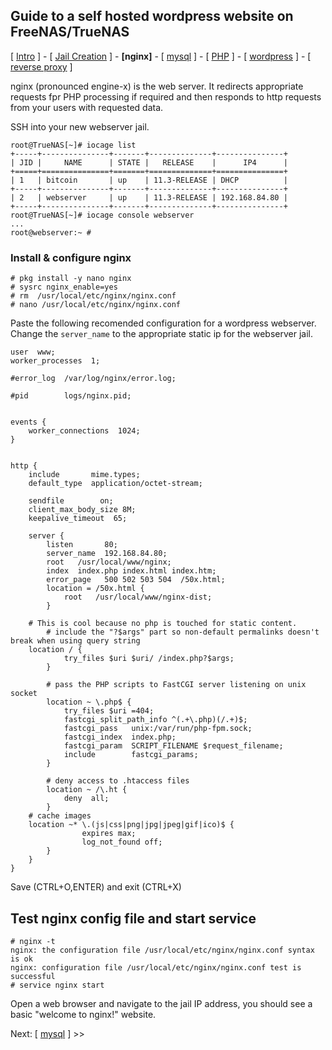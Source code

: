 ## Guide to a self hosted wordpress website on FreeNAS/TrueNAS
[ [Intro](README.md) ] - [ [Jail Creation](1_jail_creation.md) ] - **[nginx]** - [ [mysql](3_mysql.md) ] - [ [PHP](4_php.md) ] - [ [wordpress](5_wordpress.md) ] - [ [reverse proxy](6_reverse_proxy.md) ]

nginx (pronounced engine-x) is the web server. It redirects appropriate requests fpr PHP processing if required and then responds to http requests from your users with requested data.

SSH into your new webserver jail.
```
root@TrueNAS[~]# iocage list
+-----+---------------+-------+--------------+---------------+
| JID |     NAME      | STATE |   RELEASE    |      IP4      |
+=====+===============+=======+==============+===============+
| 1   | bitcoin       | up    | 11.3-RELEASE | DHCP          |
+-----+---------------+-------+--------------+---------------+
| 2   | webserver     | up    | 11.3-RELEASE | 192.168.84.80 |
+-----+---------------+-------+--------------+---------------+
root@TrueNAS[~]# iocage console webserver
...
root@webserver:~ #
```
### Install & configure nginx
```
# pkg install -y nano nginx
# sysrc nginx_enable=yes
# rm  /usr/local/etc/nginx/nginx.conf
# nano /usr/local/etc/nginx/nginx.conf
```
Paste the following recomended configuration for a wordpress webserver. Change the `server_name` to the appropriate static ip for the webserver jail.
```
user  www;
worker_processes  1;

#error_log  /var/log/nginx/error.log;

#pid        logs/nginx.pid;


events {
    worker_connections  1024;
}


http {
    include       mime.types;
    default_type  application/octet-stream;

    sendfile        on;
    client_max_body_size 8M;
    keepalive_timeout  65;

    server {
        listen       80;
        server_name  192.168.84.80;
        root   /usr/local/www/nginx;
        index  index.php index.html index.htm;
        error_page   500 502 503 504  /50x.html;
        location = /50x.html {
            root   /usr/local/www/nginx-dist;
        }

	# This is cool because no php is touched for static content.
        # include the "?$args" part so non-default permalinks doesn't break when using query string
	location / {
            try_files $uri $uri/ /index.php?$args;
        }

        # pass the PHP scripts to FastCGI server listening on unix socket
        location ~ \.php$ {
            try_files $uri =404;
            fastcgi_split_path_info ^(.+\.php)(/.+)$;
            fastcgi_pass   unix:/var/run/php-fpm.sock;
            fastcgi_index  index.php;
            fastcgi_param  SCRIPT_FILENAME $request_filename;
            include        fastcgi_params;
        }

        # deny access to .htaccess files
        location ~ /\.ht {
            deny  all;
        }
	# cache images
	location ~* \.(js|css|png|jpg|jpeg|gif|ico)$ {
                expires max;
                log_not_found off;
        }
    }
}
```
Save (CTRL+O,ENTER) and exit (CTRL+X)

## Test nginx config file and start service

```
# nginx -t
nginx: the configuration file /usr/local/etc/nginx/nginx.conf syntax is ok
nginx: configuration file /usr/local/etc/nginx/nginx.conf test is successful
# service nginx start
```
Open a web browser and navigate to the jail IP address, you should see a basic "welcome to nginx!" website.

Next: [ [mysql](3_mysql.md) ] >>

